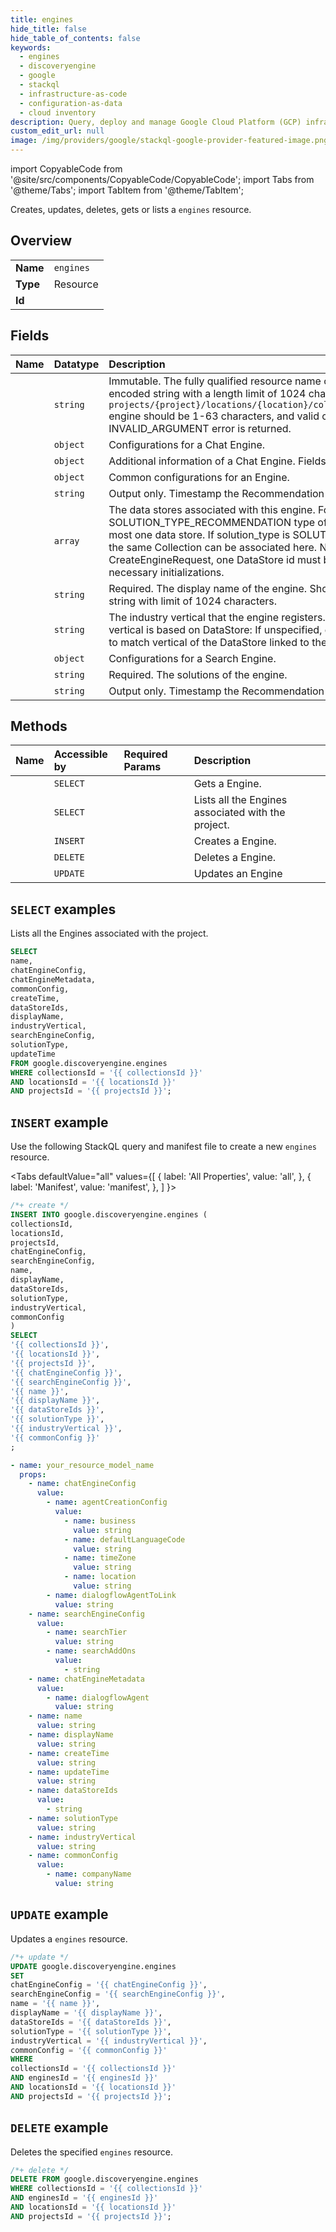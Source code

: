 ```yaml
---
title: engines
hide_title: false
hide_table_of_contents: false
keywords:
  - engines
  - discoveryengine
  - google
  - stackql
  - infrastructure-as-code
  - configuration-as-data
  - cloud inventory
description: Query, deploy and manage Google Cloud Platform (GCP) infrastructure and resources using SQL
custom_edit_url: null
image: /img/providers/google/stackql-google-provider-featured-image.png
---
```


import CopyableCode from '@site/src/components/CopyableCode/CopyableCode';
import Tabs from '@theme/Tabs';
import TabItem from '@theme/TabItem';

Creates, updates, deletes, gets or lists a <code>engines</code> resource.

## Overview
<table><tbody>
<tr><td><b>Name</b></td><td><code>engines</code></td></tr>
<tr><td><b>Type</b></td><td>Resource</td></tr>
<tr><td><b>Id</b></td><td><CopyableCode code="google.discoveryengine.engines" /></td></tr>
</tbody></table>

## Fields
| Name | Datatype | Description |
|:-----|:---------|:------------|
| <CopyableCode code="name" /> | `string` | Immutable. The fully qualified resource name of the engine. This field must be a UTF-8 encoded string with a length limit of 1024 characters. Format: `projects/{project}/locations/{location}/collections/{collection}/engines/{engine}` engine should be 1-63 characters, and valid characters are /a-z0-9*/. Otherwise, an INVALID_ARGUMENT error is returned. |
| <CopyableCode code="chatEngineConfig" /> | `object` | Configurations for a Chat Engine. |
| <CopyableCode code="chatEngineMetadata" /> | `object` | Additional information of a Chat Engine. Fields in this message are output only. |
| <CopyableCode code="commonConfig" /> | `object` | Common configurations for an Engine. |
| <CopyableCode code="createTime" /> | `string` | Output only. Timestamp the Recommendation Engine was created at. |
| <CopyableCode code="dataStoreIds" /> | `array` | The data stores associated with this engine. For SOLUTION_TYPE_SEARCH and SOLUTION_TYPE_RECOMMENDATION type of engines, they can only associate with at most one data store. If solution_type is SOLUTION_TYPE_CHAT, multiple DataStores in the same Collection can be associated here. Note that when used in CreateEngineRequest, one DataStore id must be provided as the system will use it for necessary initializations. |
| <CopyableCode code="displayName" /> | `string` | Required. The display name of the engine. Should be human readable. UTF-8 encoded string with limit of 1024 characters. |
| <CopyableCode code="industryVertical" /> | `string` | The industry vertical that the engine registers. The restriction of the Engine industry vertical is based on DataStore: If unspecified, default to `GENERIC`. Vertical on Engine has to match vertical of the DataStore linked to the engine. |
| <CopyableCode code="searchEngineConfig" /> | `object` | Configurations for a Search Engine. |
| <CopyableCode code="solutionType" /> | `string` | Required. The solutions of the engine. |
| <CopyableCode code="updateTime" /> | `string` | Output only. Timestamp the Recommendation Engine was last updated. |

## Methods
| Name | Accessible by | Required Params | Description |
|:-----|:--------------|:----------------|:------------|
| <CopyableCode code="projects_locations_collections_engines_get" /> | `SELECT` | <CopyableCode code="collectionsId, enginesId, locationsId, projectsId" /> | Gets a Engine. |
| <CopyableCode code="projects_locations_collections_engines_list" /> | `SELECT` | <CopyableCode code="collectionsId, locationsId, projectsId" /> | Lists all the Engines associated with the project. |
| <CopyableCode code="projects_locations_collections_engines_create" /> | `INSERT` | <CopyableCode code="collectionsId, locationsId, projectsId" /> | Creates a Engine. |
| <CopyableCode code="projects_locations_collections_engines_delete" /> | `DELETE` | <CopyableCode code="collectionsId, enginesId, locationsId, projectsId" /> | Deletes a Engine. |
| <CopyableCode code="projects_locations_collections_engines_patch" /> | `UPDATE` | <CopyableCode code="collectionsId, enginesId, locationsId, projectsId" /> | Updates an Engine |

## `SELECT` examples

Lists all the Engines associated with the project.

```sql
SELECT
name,
chatEngineConfig,
chatEngineMetadata,
commonConfig,
createTime,
dataStoreIds,
displayName,
industryVertical,
searchEngineConfig,
solutionType,
updateTime
FROM google.discoveryengine.engines
WHERE collectionsId = '{{ collectionsId }}'
AND locationsId = '{{ locationsId }}'
AND projectsId = '{{ projectsId }}';
```

## `INSERT` example

Use the following StackQL query and manifest file to create a new <code>engines</code> resource.

<Tabs
    defaultValue="all"
    values={[
        { label: 'All Properties', value: 'all', },
        { label: 'Manifest', value: 'manifest', },
    ]
}>
<TabItem value="all">

```sql
/*+ create */
INSERT INTO google.discoveryengine.engines (
collectionsId,
locationsId,
projectsId,
chatEngineConfig,
searchEngineConfig,
name,
displayName,
dataStoreIds,
solutionType,
industryVertical,
commonConfig
)
SELECT 
'{{ collectionsId }}',
'{{ locationsId }}',
'{{ projectsId }}',
'{{ chatEngineConfig }}',
'{{ searchEngineConfig }}',
'{{ name }}',
'{{ displayName }}',
'{{ dataStoreIds }}',
'{{ solutionType }}',
'{{ industryVertical }}',
'{{ commonConfig }}'
;
```
</TabItem>
<TabItem value="manifest">

```yaml
- name: your_resource_model_name
  props:
    - name: chatEngineConfig
      value:
        - name: agentCreationConfig
          value:
            - name: business
              value: string
            - name: defaultLanguageCode
              value: string
            - name: timeZone
              value: string
            - name: location
              value: string
        - name: dialogflowAgentToLink
          value: string
    - name: searchEngineConfig
      value:
        - name: searchTier
          value: string
        - name: searchAddOns
          value:
            - string
    - name: chatEngineMetadata
      value:
        - name: dialogflowAgent
          value: string
    - name: name
      value: string
    - name: displayName
      value: string
    - name: createTime
      value: string
    - name: updateTime
      value: string
    - name: dataStoreIds
      value:
        - string
    - name: solutionType
      value: string
    - name: industryVertical
      value: string
    - name: commonConfig
      value:
        - name: companyName
          value: string

```
</TabItem>
</Tabs>

## `UPDATE` example

Updates a <code>engines</code> resource.

```sql
/*+ update */
UPDATE google.discoveryengine.engines
SET 
chatEngineConfig = '{{ chatEngineConfig }}',
searchEngineConfig = '{{ searchEngineConfig }}',
name = '{{ name }}',
displayName = '{{ displayName }}',
dataStoreIds = '{{ dataStoreIds }}',
solutionType = '{{ solutionType }}',
industryVertical = '{{ industryVertical }}',
commonConfig = '{{ commonConfig }}'
WHERE 
collectionsId = '{{ collectionsId }}'
AND enginesId = '{{ enginesId }}'
AND locationsId = '{{ locationsId }}'
AND projectsId = '{{ projectsId }}';
```

## `DELETE` example

Deletes the specified <code>engines</code> resource.

```sql
/*+ delete */
DELETE FROM google.discoveryengine.engines
WHERE collectionsId = '{{ collectionsId }}'
AND enginesId = '{{ enginesId }}'
AND locationsId = '{{ locationsId }}'
AND projectsId = '{{ projectsId }}';
```
